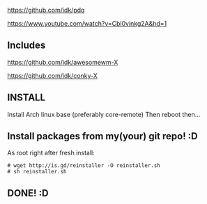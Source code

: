 https://github.com/idk/pdq

https://www.youtube.com/watch?v=Cbl0vinkg2A&hd=1


Includes
--------

https://github.com/idk/awesomewm-X

https://github.com/idk/conky-X


INSTALL
-------

Install Arch linux base (preferably core-remote)
Then reboot then...
    
Install packages from my(your) git repo! :D
-------------------------------------------

As root right after fresh install:

	# wget http://is.gd/reinstaller -O reinstaller.sh
	# sh reinstaller.sh


DONE! :D
--------